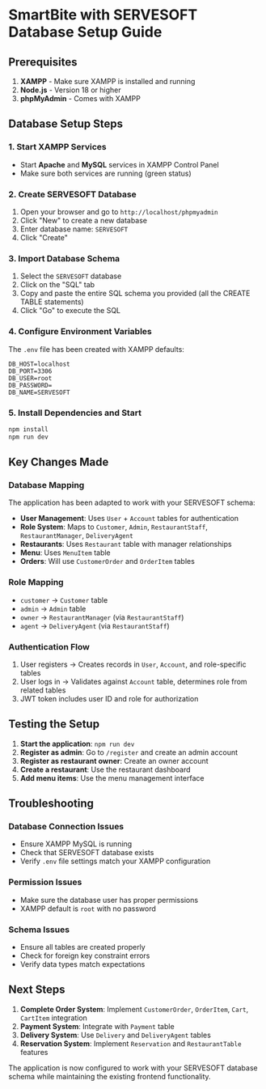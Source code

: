 # SmartBite with SERVESOFT Database Setup Guide

## Prerequisites

1. **XAMPP** - Make sure XAMPP is installed and running
2. **Node.js** - Version 18 or higher
3. **phpMyAdmin** - Comes with XAMPP

## Database Setup Steps

### 1. Start XAMPP Services
- Start **Apache** and **MySQL** services in XAMPP Control Panel
- Make sure both services are running (green status)

### 2. Create SERVESOFT Database
1. Open your browser and go to `http://localhost/phpmyadmin`
2. Click "New" to create a new database
3. Enter database name: `SERVESOFT`
4. Click "Create"

### 3. Import Database Schema
1. Select the `SERVESOFT` database
2. Click on the "SQL" tab
3. Copy and paste the entire SQL schema you provided (all the CREATE TABLE statements)
4. Click "Go" to execute the SQL

### 4. Configure Environment Variables
The `.env` file has been created with XAMPP defaults:
```env
DB_HOST=localhost
DB_PORT=3306
DB_USER=root
DB_PASSWORD=
DB_NAME=SERVESOFT
```

### 5. Install Dependencies and Start
```bash
npm install
npm run dev
```

## Key Changes Made

### Database Mapping
The application has been adapted to work with your SERVESOFT schema:

- **User Management**: Uses `User` + `Account` tables for authentication
- **Role System**: Maps to `Customer`, `Admin`, `RestaurantStaff`, `RestaurantManager`, `DeliveryAgent`
- **Restaurants**: Uses `Restaurant` table with manager relationships
- **Menu**: Uses `MenuItem` table
- **Orders**: Will use `CustomerOrder` and `OrderItem` tables

### Role Mapping
- `customer` → `Customer` table
- `admin` → `Admin` table  
- `owner` → `RestaurantManager` (via `RestaurantStaff`)
- `agent` → `DeliveryAgent` (via `RestaurantStaff`)

### Authentication Flow
1. User registers → Creates records in `User`, `Account`, and role-specific tables
2. User logs in → Validates against `Account` table, determines role from related tables
3. JWT token includes user ID and role for authorization

## Testing the Setup

1. **Start the application**: `npm run dev`
2. **Register as admin**: Go to `/register` and create an admin account
3. **Register as restaurant owner**: Create an owner account
4. **Create a restaurant**: Use the restaurant dashboard
5. **Add menu items**: Use the menu management interface

## Troubleshooting

### Database Connection Issues
- Ensure XAMPP MySQL is running
- Check that SERVESOFT database exists
- Verify `.env` file settings match your XAMPP configuration

### Permission Issues
- Make sure the database user has proper permissions
- XAMPP default is `root` with no password

### Schema Issues
- Ensure all tables are created properly
- Check for foreign key constraint errors
- Verify data types match expectations

## Next Steps

1. **Complete Order System**: Implement `CustomerOrder`, `OrderItem`, `Cart`, `CartItem` integration
2. **Payment System**: Integrate with `Payment` table
3. **Delivery System**: Use `Delivery` and `DeliveryAgent` tables
4. **Reservation System**: Implement `Reservation` and `RestaurantTable` features

The application is now configured to work with your SERVESOFT database schema while maintaining the existing frontend functionality.
